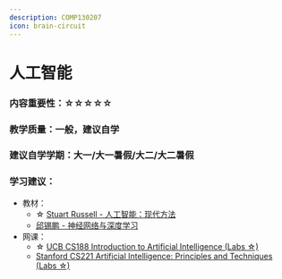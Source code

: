 ```yaml
---
description: COMP130207
icon: brain-circuit
---
```


# 人工智能

### 内容重要性：☆☆☆☆☆

### 教学质量：一般，建议自学

### 建议自学学期：大一/大一暑假/大二/大二暑假

### 学习建议：

* 教材：
  * ☆ [Stuart Russell - 人工智能：现代方法](https://book.douban.com/subject/36152133/)
  * [邱锡鹏 - 神经网络与深度学习](https://book.douban.com/subject/35044046/)
* 网课：
  * ☆ [UCB CS188 Introduction to Artificial Intelligence (Labs ☆)](https://csdiy.wiki/%E4%BA%BA%E5%B7%A5%E6%99%BA%E8%83%BD/CS188/)&#x20;
  * [Stanford CS221 Artificial Intelligence: Principles and Techniques (Labs ☆)](https://www.bilibili.com/video/BV1Rt4y1B7WT)

